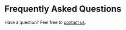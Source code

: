 # Frequently Asked Questions

Have a question? Feel free to [contact us](https://kitware.github.io/adapt/contact/).